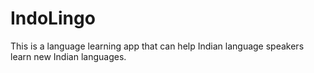 # IndoLingo
This is a language learning app that can help Indian language speakers learn new Indian languages.
